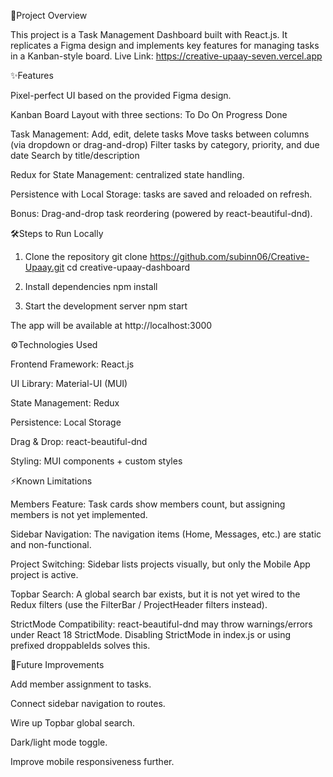 🚀Project Overview

This project is a Task Management Dashboard built with React.js.
It replicates a Figma design and implements key features for managing tasks in a Kanban-style board.
Live Link: https://creative-upaay-seven.vercel.app


✨Features

Pixel-perfect UI based on the provided Figma design.

Kanban Board Layout with three sections:
To Do
On Progress
Done

Task Management:
Add, edit, delete tasks
Move tasks between columns (via dropdown or drag-and-drop)
Filter tasks by category, priority, and due date
Search by title/description

Redux for State Management: centralized state handling.

Persistence with Local Storage: tasks are saved and reloaded on refresh.

Bonus: Drag-and-drop task reordering (powered by react-beautiful-dnd).


🛠️Steps to Run Locally

1. Clone the repository
git clone https://github.com/subinn06/Creative-Upaay.git
cd creative-upaay-dashboard

2. Install dependencies
npm install

3. Start the development server
npm start

The app will be available at http://localhost:3000


⚙️Technologies Used

Frontend Framework: React.js

UI Library: Material-UI (MUI)

State Management: Redux

Persistence: Local Storage

Drag & Drop: react-beautiful-dnd

Styling: MUI components + custom styles


⚡Known Limitations

Members Feature: Task cards show members count, but assigning members is not yet implemented.

Sidebar Navigation: The navigation items (Home, Messages, etc.) are static and non-functional.

Project Switching: Sidebar lists projects visually, but only the Mobile App project is active.

Topbar Search: A global search bar exists, but it is not yet wired to the Redux filters (use the FilterBar / ProjectHeader filters instead).

StrictMode Compatibility: react-beautiful-dnd may throw warnings/errors under React 18 StrictMode. Disabling StrictMode in index.js or using prefixed droppableIds solves this.


📝Future Improvements

Add member assignment to tasks.

Connect sidebar navigation to routes.

Wire up Topbar global search.

Dark/light mode toggle.

Improve mobile responsiveness further.
